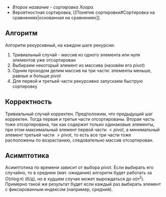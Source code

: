 - *Второе название - сортировка Хоара.*
- Вероятностная сортировка, [[Понятие сортировки#Сортировка на сравнениях|основанная на сравнениях]].

## Алгоритм

Алгоритм рекурсивный, на каждом шаге рекурсии:
1) Тривиальный случай - массив из одного элемента или нуля элементов уже отсортирован
2) Выбираем некоторый элемент из массива (назовём его $pivot$)
3) Одним проходом делим массив на три части: элементы меньше, равные и больше $pivot$
4) Для первой и третьей части рекурсивно запускаем быструю сортировку

## Корректность

Тривиальный случай корректен. 
Предположим, что предыдущий шаг корректен. Тогда первая и третья части отсортированы. Вторая часть тоже отсортирована, так как содержит только одинаковые элементы, при этом максимальный элемент первой части $< pivot$, а минимальный элемент третьей части $> pivot$, то есть все три части тоже расположены по возрастанию, следовательно массив отсортирован.

## Асимптотика

Асимптотика по времени зависит от выбора $pivot$. Если выбирать его случайно, то в среднем (мат. ожидание) алгоритм будет работать за $O(n \log n)$ (б/д), но в худшем случае может вырождаться до $o(n^2)$. Примерно такой же результат будет если каждый раз выбирать элемент с фиксированным индексом (например, средний).
